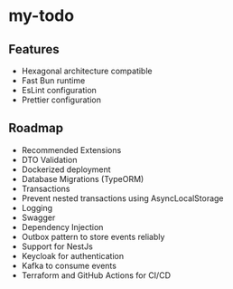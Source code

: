 # my-todo

## Features

- Hexagonal architecture compatible
- Fast Bun runtime
- EsLint configuration
- Prettier configuration

## Roadmap

- Recommended Extensions
- DTO Validation
- Dockerized deployment
- Database Migrations (TypeORM)
- Transactions
- Prevent nested transactions using AsyncLocalStorage
- Logging
- Swagger
- Dependency Injection
- Outbox pattern to store events reliably
- Support for NestJs
- Keycloak for authentication
- Kafka to consume events
- Terraform and GitHub Actions for CI/CD
